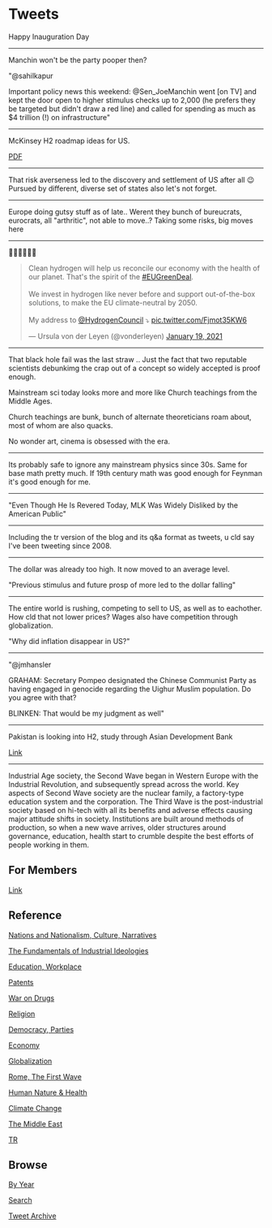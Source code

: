 # Tweets

Happy Inauguration Day

---

Manchin won't be the party pooper then?

"@sahilkapur

Important policy news this weekend: @Sen_JoeManchin went [on TV] and
kept the door open to higher stimulus checks up to 2,000 (he prefers
they be targeted but didn't draw a red line) and called for spending
as much as $4 trillion (!) on infrastructure"

---

McKinsey H2 roadmap ideas for US.

[PDF](https://static1.squarespace.com/static/53ab1feee4b0bef0179a1563/t/5e7ca9d6c8fb3629d399fe0c/1585228263363/Road+Map+to+a+US+Hydrogen+Economy+Full+Report.pdf)

---

That risk averseness led to the discovery and settlement of US after
all 😉 Pursued by different, diverse set of states also let's not
forget.

---

Europe doing gutsy stuff as of late.. Werent they bunch of bureucrats,
eurocrats, all "arthritic", not able to move..?  Taking some risks,
big moves here

---

👏👏👏👏👏👏

<blockquote class="twitter-tweet"><p lang="en" dir="ltr">Clean hydrogen will help us reconcile our economy with the health of our planet. That&#39;s the spirit of the <a href="https://twitter.com/hashtag/EUGreenDeal?src=hash&amp;ref_src=twsrc%5Etfw">#EUGreenDeal</a>. <br><br>We invest in hydrogen like never before and support out-of-the-box solutions, to make the EU climate-neutral by 2050.<br><br>My address to <a href="https://twitter.com/HydrogenCouncil?ref_src=twsrc%5Etfw">@HydrogenCouncil</a> ⤵ <a href="https://t.co/Fjmot35KW6">pic.twitter.com/Fjmot35KW6</a></p>&mdash; Ursula von der Leyen (@vonderleyen) <a href="https://twitter.com/vonderleyen/status/1351487690752073729?ref_src=twsrc%5Etfw">January 19, 2021</a></blockquote> <script async src="https://platform.twitter.com/widgets.js" charset="utf-8"></script>

---

That black hole fail was the last straw .. Just the fact that two
reputable scientists debunkimg the crap out of a concept so widely
accepted is proof enough.

Mainstream sci today looks more and more like Church teachings from
the Middle Ages.

Church teachings are bunk, bunch of alternate theoreticians roam
about, most of whom are also quacks.

No wonder art, cinema is obsessed with the era.

---

Its probably safe to ignore any mainstream physics since 30s. Same for
base math pretty much. If 19th century math was good enough for
Feynman it's good enough for me.

---

"Even Though He Is Revered Today, MLK Was Widely Disliked by the American Public"

---

Including the tr version of the blog and its q&a format as tweets, u
cld say I've been tweeting since 2008.

---

The dollar was already too high. It now moved to an average level.

"Previous stimulus and future prosp of more led to the dollar falling"

---

The entire world is rushing, competing to sell to US, as well as to
eachother. How cld that not lower prices? Wages also have competition
through globalization. 

"Why did inflation disappear in US?"

---

"@jmhansler

GRAHAM: Secretary Pompeo designated the Chinese Communist Party as
having engaged in genocide regarding the Uighur Muslim population. Do
you agree with that?

BLINKEN: That would be my judgment as well"

---

Pakistan is looking into H2, study through Asian Development Bank

[Link](https://apac.gasworld.com/story/pakistan-neeca-and-adb-collaborate-for-renewable-hydrogen-deployment-study/)

---

Industrial Age society, the Second Wave began in Western Europe with
the Industrial Revolution, and subsequently spread across the
world. Key aspects of Second Wave society are the nuclear family, a
factory-type education system and the corporation. The Third Wave is
the post-industrial society based on hi-tech with all its benefits and
adverse effects causing major attitude shifts in society. Institutions
are built around methods of production, so when a new wave arrives,
older structures around governance, education, health start to crumble
despite the best efforts of people working in them.

## For Members

[Link](https://thirdwave-members.herokuapp.com)

## Reference

[Nations and Nationalism, Culture, Narratives](/2013/02/nations-and-nationalism.md)

[The Fundamentals of Industrial Ideologies](/2011/04/fundamentals-of-industrial-ideologies.md)

[Education, Workplace](2017/09/education-workplace.md)

[Patents](/2018/09/patents.md)

[War on Drugs](/2019/11/war-on-drugs.md)

[Religion](/2015/04/god-religion.md)

[Democracy, Parties](/2016/11/democracy.md)

[Economy](/2018/05/economy.md)

[Globalization](/2018/09/globalization.md)

[Rome, The First Wave](/2017/12/rome.md)

[Human Nature & Health](/2020/07/human-nature.md)

[Climate Change](/2018/12/climate.md)

[The Middle East](/2019/07/middleeast.md)

[TR](../tr)

## Browse

[By Year](years.md)

[Search](search.html)

[Tweet Archive](/tweets/README.md)


